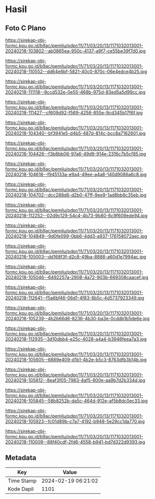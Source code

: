 # Hasil

## Foto C Plano

https://sirekap-obj-formc.kpu.go.id/b9ac/pemilu/pdpr/11/71/03/20/13/1171032013001-20240218-103802--ab0865ea-950c-4137-a9f7-ce55be39f7d0.jpg

https://sirekap-obj-formc.kpu.go.id/b9ac/pemilu/pdpr/11/71/03/20/13/1171032013001-20240218-110552--dd64e6bf-5821-40c0-870c-06e4edce4b25.jpg

https://sirekap-obj-formc.kpu.go.id/b9ac/pemilu/pdpr/11/71/03/20/13/1171032013001-20240218-111118--8ccd532e-0e55-468b-975d-83ed5a5d99cc.jpg

https://sirekap-obj-formc.kpu.go.id/b9ac/pemilu/pdpr/11/71/03/20/13/1171032013001-20240218-111427--cf609d92-f569-4256-855e-9cd345b17f6f.jpg

https://sirekap-obj-formc.kpu.go.id/b9ac/pemilu/pdpr/11/71/03/20/13/1171032013001-20240218-104340--bf3941e5-d4b5-487d-814c-bcc8a7162601.jpg

https://sirekap-obj-formc.kpu.go.id/b9ac/pemilu/pdpr/11/71/03/20/13/1171032013001-20240218-104426--f3b8bb06-97a6-49d9-914e-2316c7b5cf85.jpg

https://sirekap-obj-formc.kpu.go.id/b9ac/pemilu/pdpr/11/71/03/20/13/1171032013001-20240218-104618--f945133a-e9a4-49ee-a4a8-140d9086a6c8.jpg

https://sirekap-obj-formc.kpu.go.id/b9ac/pemilu/pdpr/11/71/03/20/13/1171032013001-20240218-104702--dcc288d6-d2b0-47ff-9ee9-1ad8bb6c35eb.jpg

https://sirekap-obj-formc.kpu.go.id/b9ac/pemilu/pdpr/11/71/03/20/13/1171032013001-20240218-112252--02d9c129-54c4-4b73-9b80-6c9f609ede94.jpg

https://sirekap-obj-formc.kpu.go.id/b9ac/pemilu/pdpr/11/71/03/20/13/1171032013001-20240218-104849--9d0fe099-0bb6-4dd3-a937-176158072aec.jpg

https://sirekap-obj-formc.kpu.go.id/b9ac/pemilu/pdpr/11/71/03/20/13/1171032013001-20240218-105003--dd168f3f-d2c8-49ba-8888-a60d1e7994ac.jpg

https://sirekap-obj-formc.kpu.go.id/b9ac/pemilu/pdpr/11/71/03/20/13/1171032013001-20240218-105046--6492257a-2908-4a72-903b-669308caacef.jpg

https://sirekap-obj-formc.kpu.go.id/b9ac/pemilu/pdpr/11/71/03/20/13/1171032013001-20240218-112641--f5a6bf46-06d1-4f83-8b5c-4d5737923349.jpg

https://sirekap-obj-formc.kpu.go.id/b9ac/pemilu/pdpr/11/71/03/20/13/1171032013001-20240218-105239--4b2b66d6-8236-4b30-ba3e-0cddb1b5de6e.jpg

https://sirekap-obj-formc.kpu.go.id/b9ac/pemilu/pdpr/11/71/03/20/13/1171032013001-20240218-112935--3d10dbb4-e25c-4028-a4a4-b3946feea7a3.jpg

https://sirekap-obj-formc.kpu.go.id/b9ac/pemilu/pdpr/11/71/03/20/13/1171032013001-20240218-105605--6889e409-d1b1-4b2e-b5c3-8763dfb3b14b.jpg

https://sirekap-obj-formc.kpu.go.id/b9ac/pemilu/pdpr/11/71/03/20/13/1171032013001-20240218-105812--8eaf3f05-7983-4af5-800e-aa9b7d2b334d.jpg

https://sirekap-obj-formc.kpu.go.id/b9ac/pemilu/pdpr/11/71/03/20/13/1171032013001-20240218-105845--58b8252b-da5c-464d-912e-af5b8dc0ec33.jpg

https://sirekap-obj-formc.kpu.go.id/b9ac/pemilu/pdpr/11/71/03/20/13/1171032013001-20240218-105923--fc01d89b-c7a7-4192-b948-5e29cc1da770.jpg

https://sirekap-obj-formc.kpu.go.id/b9ac/pemilu/pdpr/11/71/03/20/13/1171032013001-20240218-110009--88f40cdf-2fd6-4558-b941-bd7d322d9393.jpg


## Metadata

| Key        | Value               |
| ---------- | ------------------- |
| Time Stamp | 2024-02-19 06:21:02 |
| Kode Dapil | 1101                |



